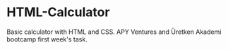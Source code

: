 # HTML-Calculator
Basic calculator  with HTML and CSS. APY Ventures and Üretken Akademi bootcamp first week's task.
